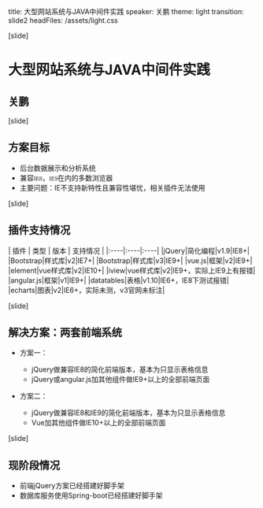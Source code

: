 title: 大型网站系统与JAVA中间件实践
speaker: 关鹏
theme: light
transition: slide2
headFiles: /assets/light.css

[slide]

# 大型网站系统与JAVA中间件实践
## 关鹏

[slide]

## 方案目标

<style>
code{
    font-family:"";
}
</style>

- 后台数据展示和分析系统
- 兼容`IE8`，`IE9`在内的多数浏览器
- 主要问题：IE不支持新特性且兼容性堪忧，相关插件无法使用

[slide]

## 插件支持情况
    
| 插件 | 类型 | 版本 | 支持情况 | 
|:----|:----|:----|
|jQuery|简化编程|v1.9|IE8+|
|Bootstrap|样式库|v2|IE7+|
|Bootstrap|样式库|v3|IE9+|
|vue.js|框架|v2|IE9+|
|element|vue样式库|v2|IE10+|
|iview|vue样式库|v2|IE9+，实际上IE9上有报错|
|angular.js|框架|v1|IE9+|
|datatables|表格|v1.10|IE6+，IE8下测试报错|
|echarts|图表|v2|IE6+，实际未测，v3官网未标注|

[slide]

## 解决方案：两套前端系统

- 方案一：
    - jQuery做兼容IE8的简化前端版本，基本为只显示表格信息
    - jQuery或angular.js加其他组件做IE9+以上的全部前端页面

- 方案二：
    - jQuery做兼容IE8和IE9的简化前端版本，基本为只显示表格信息
    - Vue加其他组件做IE10+以上的全部前端页面

[slide]

## 现阶段情况

- 前端jQuery方案已经搭建好脚手架
- 数据库服务使用Spring-boot已经搭建好脚手架